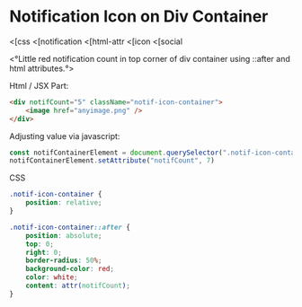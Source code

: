 # Notification Icon on Div Container
<[css
<[notification
<[html-attr
<[icon
<[social

<°Little red notification count in top corner of div container using ::after and html attributes.°>

Html / JSX Part:
```html
<div notifCount="5" className="notif-icon-container">
    <image href="anyimage.png" />
</div>
```

Adjusting value via javascript:
```js
const notifContainerElement = document.querySelector(".notif-icon-container")
notifContainerElement.setAttribute("notifCount", 7)
```

CSS
```css
.notif-icon-container {
    position: relative;
}

.notif-icon-container::after {
    position: absolute;
    top: 0;
    right: 0;
    border-radius: 50%;
    background-color: red;
    color: white;
    content: attr(notifCount);
}
```
